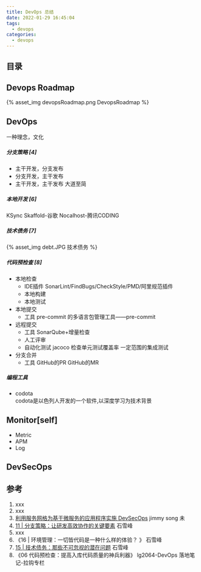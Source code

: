 ```yaml
---
title: DevOps 总结
date: 2022-01-29 16:45:04
tags: 
  - devops
categories:
  - devops
---
```


<p></p>
<!-- more -->

## 目录
<!-- toc -->

## Devops Roadmap

{% asset_img devopsRoadmap.png  DevopsRoadmap %}

## DevOps
一种理念，文化

##### 分支策略 [4]
+ 主干开发，分支发布
+ 分支开发，主干发布
+ 主干开发，主干发布
  大道至简

##### 本地开发 [6]
KSync
Skaffold-谷歌
Nocalhost-腾讯CODING

##### 技术债务 [7]
{% asset_img  debt.JPG  技术债务  %}

##### 代码预检查 [8]
+ 本地检查
  - IDE插件
    SonarLint/FindBugs/CheckStyle/PMD/阿里规范插件
  - 本地构建
  - 本地测试
+ 本地提交
  - 工具
    pre-commit 的多语言包管理工具——pre-commit
+ 远程提交
  - 工具
    SonarQube+增量检查
  - 人工评审
  - 自动化测试
    jacoco 检查单元测试覆盖率
    一定范围的集成测试
+ 分支合并
  - 工具
    GitHub的PR
    GitHub的MR

##### 编程工具
+ codota  
  codota是以色列人开发的一个软件,以深度学习为技术背景
  
## Monitor[self]
+ Metric 
+ APM
+ Log

## DevSecOps

## 参考
1. xxx
2. xxx
3. [利用服务网格为基于微服务的应用程序实施 DevSecOps](https://lib.jimmysong.io/service-mesh-devsecops/)  jimmy song 未
4. [11 | 分支策略：让研发高效协作的关键要素]() 石雪峰
5. xxx
6. 《16 | 环境管理：一切皆代码是一种什么样的体验？ 》  石雪峰
7. [15 | 技术债务：那些不可忽视的潜在问题]() 石雪峰
8. 《06  代码预检查：提高入库代码质量的神兵利器》  lg2064-DevOps 落地笔记-拉钩专栏



